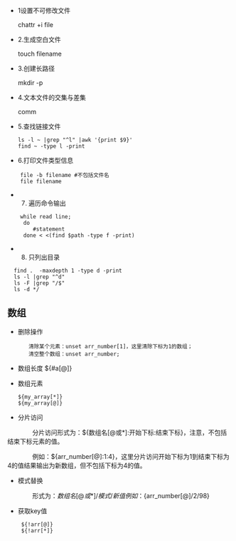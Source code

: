 -	1设置不可修改文件

	chattr +i file
	
-	2.生成空白文件

	touch filename
-	3.创建长路径

	mkdir -p

-	4.文本文件的交集与差集

	comm
	
-	5.查找链接文件	
	```linux
	ls -l ~ |grep "^l" |awk '{print $9}'	
	find ~ -type l -print
	```
	
-	6.打印文件类型信息
```
	file -b filename #不包括文件名
	file filename
```

-	7. 遍历命令输出
```
    while read line;
     do
		#statement
     done < <(find $path -type f -print)
```
-	8. 只列出目录
```
  find .  -maxdepth 1 -type d -print
  ls -l |grep "^d"
  ls -F |grep "/$"
  ls -d */
```

## 数组

- 删除操作
```
　　　　清除某个元素：unset arr_number[1]，这里清除下标为1的数组；
　　　　清空整个数组：unset arr_number;
```
- 数组长度
	 ${#a[@]}

- 数组元素
	```
	${my_array[*]}
	${my_array[@]}
	```	
- 分片访问

　　　　分片访问形式为：${数组名[@或*]:开始下标:结束下标}，注意，不包括结束下标元素的值。

　　　　例如：${arr_number[@]:1:4}，这里分片访问开始下标为1到结束下标为4的值结果输出为新数组，但不包括下标为4的值。

- 模式替换

　　　　形式为：${数组名[@或*]/模式/新值}
　　　　例如：${arr_number[@]/2/98}	

- 获取key值
	```
	 ${!arr[@]}
	 ${!arr[*]}	 
	```
	
	